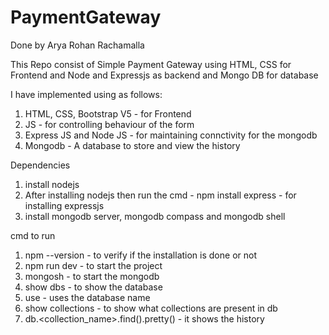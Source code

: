 # PaymentGateway

Done by Arya Rohan Rachamalla 


This Repo consist of Simple Payment Gateway using HTML, CSS for Frontend and Node and Expressjs as backend and Mongo DB for database

I have implemented using as follows:
1. HTML, CSS, Bootstrap V5 - for Frontend
2. JS - for controlling behaviour of the form
3. Express JS and Node JS - for maintaining connctivity for the mongodb
4. Mongodb - A database to store and view the history

Dependencies

1. install nodejs
2. After installing nodejs then run the cmd - npm install express - for installing expressjs
3. install mongodb server, mongodb compass and mongodb shell

cmd to run

1. npm --version - to verify if the installation is done or not
2. npm run dev - to start the project
3. mongosh - to start the mongodb
4. show dbs - to show the database
5. use <db> - uses the database name
6. show collections - to show what collections are present in db
7. db.<collection_name>.find().pretty() - it shows the history
